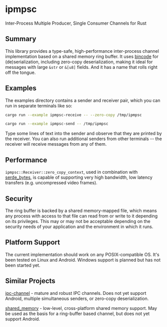 # ipmpsc

Inter-Process Multiple Producer, Single Consumer Channels for Rust

## Summary

This library provides a type-safe, high-performance inter-process
channel implementation based on a shared memory ring buffer.  It uses
[bincode](https://github.com/TyOverby/bincode) for (de)serialization,
including zero-copy deserialization, making it ideal for messages with
large `&str` or `&[u8]` fields.  And it has a name that rolls right
off the tongue.

## Examples

The examples directory contains a sender and receiver pair, which you
can run in separate terminals like so:

```bash
cargo run --example ipmpsc-receive -- --zero-copy /tmp/ipmpsc
```

```bash
cargo run --example ipmpsc-send -- /tmp/ipmpsc
```

Type some lines of text into the sender and observe that they are
printed by the receiver.  You can also run additional senders from
other terminals -- the receiver will receive messages from any of
them.

## Performance

`ipmpsc::Receiver::zero_copy_context`, used in combination with
[serde_bytes](https://github.com/serde-rs/bytes), is capable of
supporting very high bandwidth, low latency transfers
(e.g. uncompressed video frames).

## Security

The ring buffer is backed by a shared memory-mapped file, which means
any process with access to that file can read from or write to it
depending on its privileges.  This may or may not be acceptable
depending on the security needs of your application and the
environment in which it runs.

## Platform Support

The current implementation should work on any POSIX-compatible OS.
It's been tested on Linux and Android.  Windows support is planned but
has not been started yet.

## Similar Projects

[ipc-channel](https://github.com/servo/ipc-channel) - mature and
robust IPC channels.  Does not yet support Android, multiple
simultaneous senders, or zero-copy deserialization.

[shared_memory](https://github.com/elast0ny/shared_memory-rs) -
low-level, cross-platform shared memory support.  May be used as the
basis for a ring-buffer based channel, but does not yet support
Android.
